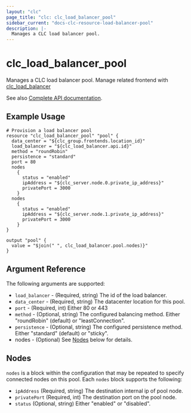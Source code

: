 ```yaml
---
layout: "clc"
page_title: "clc: clc_load_balancer_pool"
sidebar_current: "docs-clc-resource-load-balancer-pool"
description: |-
  Manages a CLC load balancer pool.
---
```


# clc\_load\_balancer\_pool

Manages a CLC load balancer pool. Manage related frontend with [clc_load_balancer](load_balancer.html)

See also [Complete API documentation](https://www.ctl.io/api-docs/v2/#shared-load-balancer).

## Example Usage


```
# Provision a load balancer pool
resource "clc_load_balancer_pool" "pool" {
  data_center = "${clc_group.frontends.location_id}"
  load_balancer = "${clc_load_balancer.api.id}"
  method = "roundRobin"
  persistence = "standard"
  port = 80
  nodes
    {
      status = "enabled"
      ipAddress = "${clc_server.node.0.private_ip_address}"
      privatePort = 3000
    }
  nodes
    {
      status = "enabled"
      ipAddress = "${clc_server.node.1.private_ip_address}"
      privatePort = 3000
    }
}

output "pool" {
  value = "$join(" ", clc_load_balancer.pool.nodes)}"
}
```


## Argument Reference

The following arguments are supported:

* `load_balancer` - (Required, string) The id of the load balancer.
* `data_center` - (Required, string) The datacenter location for this pool.
* `port` - (Required, int) Either 80 or 443
* `method` - (Optional, string) The configured balancing method. Either
  "roundRobin" (default) or "leastConnection".
* `persistence` - (Optional, string) The configured persistence
  method. Either "standard" (default) or "sticky".
* nodes - (Optional) See [Nodes](#nodes) below for details.


<a id="nodes"></a>
## Nodes


`nodes` is a block within the configuration that may be repeated to
specify connected nodes on this pool. Each `nodes` block supports the
following:

* `ipAddress` (Required, string) The destination internal ip of pool node.
* `privatePort` (Required, int) The destination port on the pool node.
* `status` (Optional, string) Either "enabled" or "disabled".
